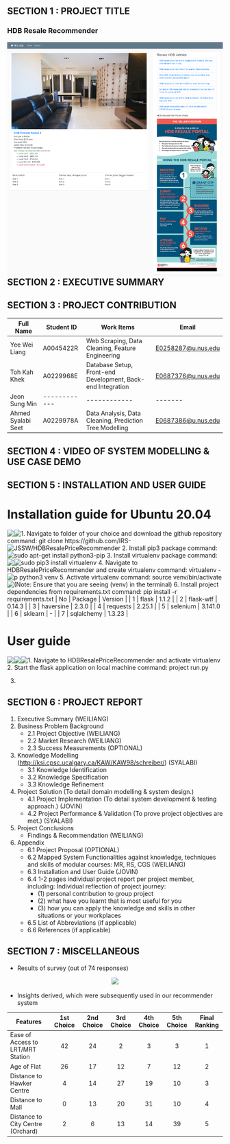 ## SECTION 1 : PROJECT TITLE
### HDB Resale Recommender
<img src="Miscellaneous/Images/Poster.png?raw=true" style="float: left; margin-right: 0px;" />

## SECTION 2 : EXECUTIVE SUMMARY

## SECTION 3 : PROJECT CONTRIBUTION

| Full Name | Student ID | Work Items | Email |
|-----------|------------|------------|-------|
|Yee Wei Liang|A0045422R|Web Scraping, Data Cleaning, Feature Engineering |E0258287@u.nus.edu|
|Toh Kah Khek|A0229968E|Database Setup, Front-end Development, Back-end Integration|E0687376@u.nus.edu|
|Jeon Sung Min|------------|------------|-------|
|Ahmed Syalabi Seet|A0229978A|Data Analysis, Data Cleaning, Prediction Tree Modelling|E0687386@u.nus.edu|

## SECTION 4 : VIDEO OF SYSTEM MODELLING & USE CASE DEMO

## SECTION 5 : INSTALLATION AND USER GUIDE
# Installation guide for Ubuntu 20.04
<img src="Miscellaneous/Install_Guide/Step1-1.png?raw=true" style="float: left; margin-right: 0px;" />
<img src="Miscellaneous/Install_Guide/Step1-2.png?raw=true" style="float: left; margin-right: 0px;" />
1. Navigate to folder of your choice and download the github repository
   command: git clone https://github.com/IRS-JSSW/HDBResalePriceRecommender

<img src="Miscellaneous/Install_Guide/Step2.png?raw=true" style="float: left; margin-right: 0px;" />
2. Install pip3 package
   command: sudo apt-get install python3-pip

<img src="Miscellaneous/Install_Guide/Step3.png?raw=true" style="float: left; margin-right: 0px;" />
3. Install virtualenv package
   command: sudo pip3 install virtualenv

<img src="Miscellaneous/Install_Guide/Step4-1.png?raw=true" style="float: left; margin-right: 0px;" />
<img src="Miscellaneous/Install_Guide/Step4-2.png?raw=true" style="float: left; margin-right: 0px;" />
4. Navigate to HDBResalePriceRecommender and create virtualenv
   command: virtualenv -p python3 venv

<img src="Miscellaneous/Install_Guide/Step5.png?raw=true" style="float: left; margin-right: 0px;" />
5. Activate virtualenv
   command: source venv/bin/activate
   (Note: Ensure that you are seeing (venv) in the terminal)

<img src="Miscellaneous/Install_Guide/Step6.png" style="float: left; margin-right: 0px;" />
6. Install project dependencies from requirements.txt
   command: pip install -r requirements.txt
   | No | Package | Version |
   | 1 | flask | 1.1.2 |
   | 2 | flask-wtf | 0.14.3 |
   | 3 | haversine | 2.3.0 |
   | 4 | requests | 2.25.1 |
   | 5 | selenium | 3.141.0 |
   | 6 | sklearn | - |
   | 7 | sqlalchemy | 1.3.23 |

# User guide
<img src="Miscellaneous/User_Guide/Step1-1.png" style="float: left; margin-right: 0px;" />
<img src="Miscellaneous/User_Guide/Step1-2.png" style="float: left; margin-right: 0px;" />
1. Navigate to HDBResalePriceRecommender and activate virtualenv

<img src="Miscellaneous/User_Guide/Step2.png" style="float: left; margin-right: 0px;" />
2. Start the flask application on local machine
   command: project run.py

3. 

## SECTION 6 : PROJECT REPORT

1. Executive Summary (WEILIANG)
2. Business Problem Background
    - 2.1   Project Objective (WEILIANG)
    - 2.2   Market Research (WEILIANG)
    - 2.3   Success Measurements (OPTIONAL)
3. Knowledge Modelling (http://ksi.cpsc.ucalgary.ca/KAW/KAW98/schreiber/) (SYALABI)
    - 3.1   Knowledge Identification 
    - 3.2   Knowledge Specification
    - 3.3   Knowledge Refinement
4. Project Solution (To detail domain modelling & system design.)
    - 4.1   Project Implementation (To detail system development & testing approach.) (JOVIN)
    - 4.2   Project Performance & Validation (To prove project objectives are met.) (SYALABI)
5. Project Conclusions
    - Findings & Recommendation (WEILIANG)
6. Appendix 
    - 6.1   Project Proposal (OPTIONAL)
    - 6.2   Mapped System Functionalities against knowledge, techniques and skills of modular courses: MR, RS, CGS (WEILIANG)
    - 6.3   Installation and User Guide (JOVIN)
    - 6.4   1-2 pages individual project report per project member, including: Individual reflection of project journey:
      - (1) personal contribution to group project 
      - (2) what have you learnt that is most useful for you 
      - (3) how you can apply the knowledge and skills in other situations or your workplaces
    - 6.5   List of Abbreviations (if applicable)
    - 6.6   References (if applicable)

## SECTION 7 : MISCELLANEOUS

- Results of survey (out of 74 responses)

<p align='center'> 
    <img src="https://user-images.githubusercontent.com/70024666/115525076-58f87d80-a2c1-11eb-96b0-356861c7f4c1.png">
</p>

- Insights derived, which were subsequently used in our recommender system

| Features | 1st Choice | 2nd Choice | 3rd Choice | 4th Choice | 5th Choice | Final Ranking |
|----------|:----------:|:----------:|:----------:|:----------:|:----------:|:-------------:|
|Ease of Access to LRT/MRT Station|42|24|2|3|3|1|
|Age of Flat|26|17|12|7|12|2|
|Distance to Hawker Centre|4|14|27|19|10|3|
|Distance to Mall|0|13|20|31|10|4|
|Distance to City Centre (Orchard)|2|6|13|14|39|5|
